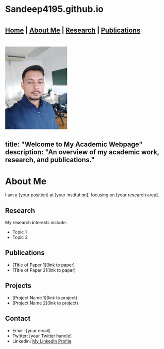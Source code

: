 # Sandeep4195.github.io
# <link rel="stylesheet" type="text/css" href="styles.css">

[Home](index.md) | [About Me](about.md) | [Research](research.md) | [Publications](publications.md)
---
# <img src="profile.jpg" alt="My Photo" style="width:200px;">

title: "Welcome to My Academic Webpage"
description: "An overview of my academic work, research, and publications."
---

# About Me
I am a [your position] at [your institution], focusing on [your research area].

## Research
My research interests include:
- Topic 1
- Topic 2

## Publications
- [Title of Paper 1](link to paper)
- [Title of Paper 2](link to paper)

## Projects
- [Project Name 1](link to project)
- [Project Name 2](link to project)

## Contact
- Email: [your email]
- Twitter: [your Twitter handle]
- Linkedin: [My LinkedIn Profile](https://www.linkedin.com/in/yourprofile)

